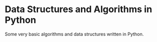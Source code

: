 # Data Structures and Algorithms in Python
Some very basic algorithms and data structures written in Python.
